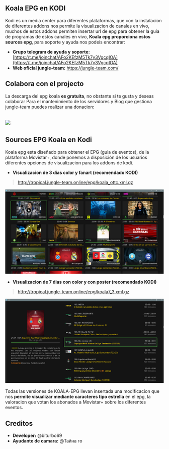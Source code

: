 ## Koala EPG en KODI

Kodi es un media center para diferentes plataformas, que con la instalacion de diferentes addons nos permite la visualizacion de canales en vivo, muchos de estos addons  permiten insertar url de epg para obtener la guia de programas de estos canales en vivo, **Koala epg proporciona estos sources epg**, para soporte y ayuda nos podeis encontrar:
*   **Grupo telegram de ayuda y soporte:** [https://t.me/joinchat/AFo2KEfzM5Tk7y3VgcqIOA](https://t.me/joinchat/AFo2KEfzM5Tk7y3VgcqIOA)
*   **Web oficial jungle-team:** https://jungle-team.com/

## Colabora con el projecto
La descarga del epg koala  **es gratuita**, no obstante si te gusta y deseas colaborar Para el mantenimiento de los servidores y Blog que gestiona jungle-team puedes realizar una donacion:

## [![](https://jungle-team.com/wp-content/uploads/2022/08/paypal-logo-4.png)](https://www.paypal.me/jungleteam)


## Sources EPG Koala en Kodi

Koala epg esta diseñado para obtener el EPG (guia de eventos), de la plataforma Movistar+, donde ponemos a disposición de los usuarios diferentes opciones de visualizacion para los addons de kodi.

 - **Visualizacion de 3 dias color y fanart (recomendado KODI)**

> http://tropical.jungle-team.online/epg/koala_ottc.xml.gz

![enter image description here](https://github.com/jungla-team/Koala-EPG-MOVISTAR/blob/main/Kodi/capturas-manual/Captura%20de%20pantalla%202022-08-28%20230826.png?raw=true)

 - **Visualizacion de 7 dias con color y con poster (recomendado KODI)**

> http://tropical.jungle-team.online/epg/koala7_3.xml.gz

![enter image description here](https://github.com/jungla-team/Koala-EPG-MOVISTAR/blob/main/Kodi/capturas-manual/Captura%20de%20pantalla%202022-08-28%20230540.png?raw=true)

Todas las versiones de KOALA-EPG llevan insertada una modificacion que nos **permite visualizar mediante caracteres tipo estrella** en el epg, la valoracion que votan los abonados a Movistar+ sobre los diferentes eventos.

## Creditos

 - **Developer:** @biturbo69
 - **Ayudante de camara:** @Тайна го
